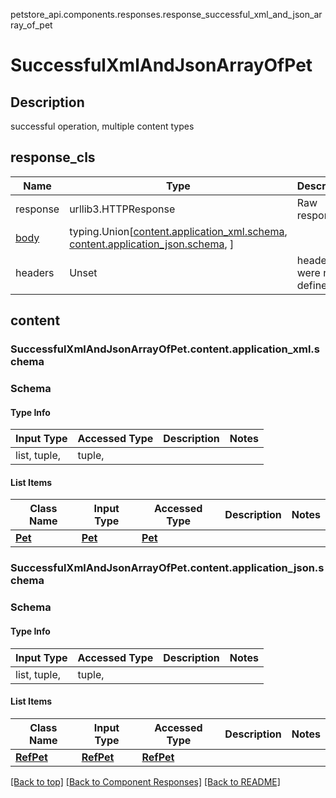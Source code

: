 petstore_api.components.responses.response_successful_xml_and_json_array_of_pet
# <a id="response_successful_xml_and_json_array_of_pet" >SuccessfulXmlAndJsonArrayOfPet</a>

## <a id="response_successful_xml_and_json_array_of_petdescription" >Description</a>
successful operation, multiple content types

## <a id="response_successful_xml_and_json_array_of_petresponse_cls" >response_cls</a>
Name | Type | Description  | Notes
------------- | ------------- | ------------- | -------------
response | urllib3.HTTPResponse | Raw response |
[body](#response_successful_xml_and_json_array_of_petcontent) | typing.Union[[content.application_xml.schema](#response_successful_xml_and_json_array_of_petcontentapplication_xmlschema), [content.application_json.schema](#response_successful_xml_and_json_array_of_petcontentapplication_jsonschema), ] |  |
headers | Unset | headers were not defined |

## <a id="response_successful_xml_and_json_array_of_petcontent" >content</a>

### <a id="response_successful_xml_and_json_array_of_petorg.openapijsonschematools.codegen.model.CodegenKey@f699727econtentapplication_xmlschema" >SuccessfulXmlAndJsonArrayOfPet.content.application_xml.schema</a>
### Schema

#### Type Info
Input Type | Accessed Type | Description | Notes
------------ | ------------- | ------------- | -------------
list, tuple,  | tuple,  |  |

#### List Items
Class Name | Input Type | Accessed Type | Description | Notes
------------- | ------------- | ------------- | ------------- | -------------
[**Pet**](../../components/schema/pet.Pet.md) | [**Pet**](../../components/schema/pet.Pet.md) | [**Pet**](../../components/schema/pet.Pet.md) |  |

### <a id="response_successful_xml_and_json_array_of_petorg.openapijsonschematools.codegen.model.CodegenKey@f699727econtentapplication_jsonschema" >SuccessfulXmlAndJsonArrayOfPet.content.application_json.schema</a>
### Schema

#### Type Info
Input Type | Accessed Type | Description | Notes
------------ | ------------- | ------------- | -------------
list, tuple,  | tuple,  |  |

#### List Items
Class Name | Input Type | Accessed Type | Description | Notes
------------- | ------------- | ------------- | ------------- | -------------
[**RefPet**](../../components/schema/ref_pet.RefPet.md) | [**RefPet**](../../components/schema/ref_pet.RefPet.md) | [**RefPet**](../../components/schema/ref_pet.RefPet.md) |  |

[[Back to top]](#top) [[Back to Component Responses]](../../../README.md#Component-Responses) [[Back to README]](../../../README.md)
